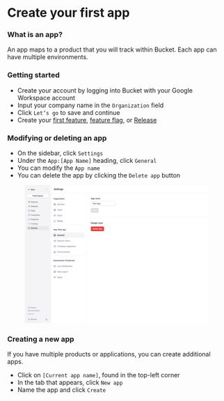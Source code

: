 # Create your first app

### What is an app?

An app maps to a product that you will track within Bucket. Each app can have multiple environments.

### Getting started

* Create your account by logging into Bucket with your Google Workspace account
* Input your company name in the `Organization` field
* Click `Let’s go` to save and continue
* Create your [first feature](create-your-first-feature.md), [feature flag](create-your-first-feature-flag.md), or [Release](create-your-first-release.md)

### Modifying or deleting an app

* On the sidebar, click `Settings`
* Under the `App:[App Name]` heading, click `General`
* You can modify the `App name`
* You can delete the app by clicking the `Delete app` button

<figure><img src="../.gitbook/assets/App Settings-min.png" alt=""><figcaption></figcaption></figure>

### Creating a new app

If you have multiple products or applications, you can create additional apps.

* Click on `[Current app name]`, found in the top-left corner
* In the tab that appears, click `New app`
* Name the app and click `Create`
